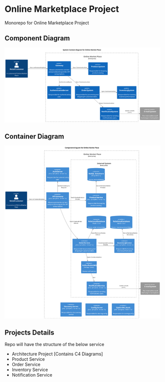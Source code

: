 # Online Marketplace Project
Monorepo for Online Marketplace Project 

## Component Diagram
![](https://github.com/bhargrah/online-marketplace-project-ws/blob/main/marketplace-architecture-ms/src/adr/enterprise-system_sontext_diagram_for_online_market_place.svg)

## Container Diagram
![](https://github.com/bhargrah/online-marketplace-project-ws/blob/main/marketplace-architecture-ms/src/adr/enterpise-component_diagram_for_online_market_place.svg)

## Projects Details

Repo will have the structure of the below service

- Architecture Project [Contains C4 Diagrams]
- Product Service 
- Order Service
- Inventory Service
- Notification Service
